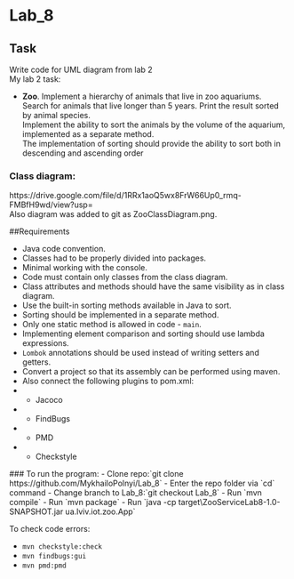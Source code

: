 # Lab_8

<H2>Task</H2>
<p>Write code for UML diagram from lab 2<br>
My lab 2 task:<br>

- **Zoo**. Implement a hierarchy of animals that live in zoo aquariums. <br>
  Search for animals that live longer than 5 years. Print the result sorted by animal species.<br>
  Implement the ability to sort the animals by the volume of the aquarium, implemented as a separate method.<br>
  The implementation of sorting should provide the ability to sort both in descending and ascending order
 </p>

### Class diagram:
<p>
https://drive.google.com/file/d/1RRx1aoQ5wx8FrW66Up0_rmq-FMBfH9wd/view?usp=<br>
Also diagram was added to git as ZooClassDiagram.png.</p>

##Requirements
<p>

- Java code convention.
- Classes had to be properly divided into packages.
- Minimal working with the console.
- Code must contain only classes from the class diagram.
- Class attributes and methods should have the same visibility as in class diagram.
- Use the built-in sorting methods available in Java to sort.
- Sorting should be implemented in a separate method.
- Only one static method is allowed in code - `main`.
- Implementing element comparison and sorting should use lambda expressions.
- `Lombok` annotations should be used instead of writing setters and getters.
- Convert a project so that its assembly can be performed using maven.
- Also connect the following plugins to pom.xml:
- - Jacoco 
- - FindBugs
- - PMD
- - Checkstyle 
  
</p>
### To run the program:
- Clone repo:`git clone https://github.com/MykhailoPolnyi/Lab_8`
- Enter the repo folder via `cd` command
- Change branch to Lab_8:`git checkout Lab_8`
- Run `mvn compile`
- Run `mvn package`  
- Run `java -cp target\ZooServiceLab8-1.0-SNAPSHOT.jar ua.lviv.iot.zoo.App`

To check code errors:
- `mvn checkstyle:check`
- `mvn findbugs:gui`
- `mvn pmd:pmd`
    